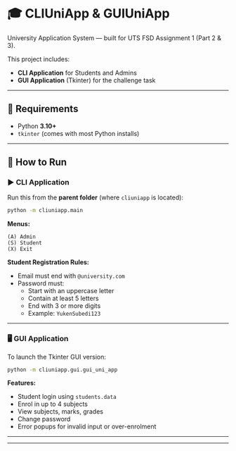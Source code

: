 # 🎓 CLIUniApp & GUIUniApp

University Application System — built for UTS FSD Assignment 1 (Part 2 & 3).

This project includes:
- **CLI Application** for Students and Admins  
- **GUI Application** (Tkinter) for the challenge task  

---

## 🧰 Requirements
- Python **3.10+**
- `tkinter` (comes with most Python installs)

---

## 🏃 How to Run

### ▶️ CLI Application
Run this from the **parent folder** (where `cliuniapp` is located):

```bash
python -m cliuniapp.main
```

**Menus:**
```
(A) Admin
(S) Student
(X) Exit
```

**Student Registration Rules:**
- Email must end with `@university.com`
- Password must:
  - Start with an uppercase letter  
  - Contain at least 5 letters  
  - End with 3 or more digits  
  - Example: `YukenSubedi123`

---

### 🖥️ GUI Application
To launch the Tkinter GUI version:

```bash
python -m cliuniapp.gui.gui_uni_app
```

**Features:**
- Student login using `students.data`
- Enrol in up to 4 subjects  
- View subjects, marks, grades  
- Change password  
- Error popups for invalid input or over-enrolment

---


---

<!-- todo -->
<!-- change colors and indentation -->
<!-- chnage passwords flow and remove from GUI -->
<!-- ENroll students in GUI to be made simple  -->